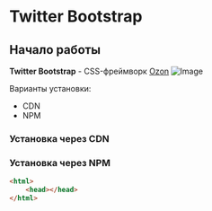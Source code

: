 # Twitter Bootstrap
## Начало работы
**Twitter Bootstrap** - CSS-фреймворк
[Ozon](https://www.ozon.ru/)
![Image](https://cdn1.ozone.ru/s3/multimedia-0/ws250/6350910648.jpg)

Варианты установки:
- CDN
- NPM

### Установка через CDN
### Установка через NPM

```html
<html>
    <head></head>
</html>
```


